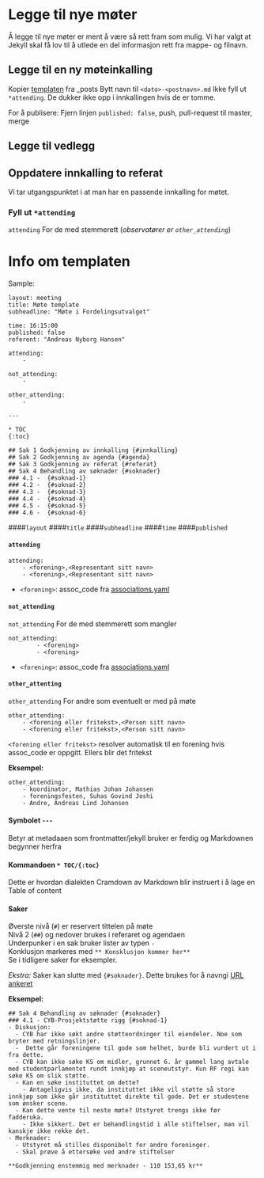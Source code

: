 # Legge til nye møter

Å legge til nye møter er ment å være så rett fram som mulig. Vi har valgt at Jekyll skal få lov til å utlede en del informasjon rett fra mappe- og filnavn.



## Legge til en ny møteinkalling

Kopier [templaten](2018-06-11-Template.md) fra _posts
Bytt navn til ```<dato>-<postnavn>.md```
Ikke fyll ut ```*attending```. De dukker ikke opp i innkallingen hvis de er tomme.


For å publisere:
Fjern linjen ```published: false```, push, pull-request til master, merge
## Legge til vedlegg


## Oppdatere innkalling to referat

Vi tar utgangspunktet i at man har en passende innkalling for møtet.

### Fyll ut ```*attending```

```attending``` For de med stemmerett (*observatører er ```other_attending```*)

    
# Info om templaten
Sample:
```
layout: meeting
title: Møte template
subheadline: "Møte i Fordelingsutvalget"

time: 16:15:00
published: false
referent: "Andreas Nyborg Hansen"

attending:
    - 

not_attending:
    -

other_attending:
    -

---

* TOC
{:toc}

## Sak 1 Godkjenning av innkalling {#innkalling}
## Sak 2 Godkjenning av agenda {#agenda}
## Sak 3 Godkjenning av referat {#referat}
## Sak 4 Behandling av søknader {#soknader}
### 4.1 -  {#soknad-1}
### 4.2 -  {#soknad-2}
### 4.3 -  {#soknad-3}
### 4.4 -  {#soknad-4}
### 4.5 -  {#soknad-5}
### 4.6 -  {#soknad-6}
```

####```layout```
####```title```
####```subheadline```
####```time```
####```published```


#### ```attending```
```
attending:
    - <forening>,<Representant sitt navn>
    - <forening>,<Representant sitt navn>
```

* ```<forening>```: assoc_code fra [associations.yaml](associations.yaml)  
    

#### ```not_attending```

```not_attending``` For de med stemmerett som mangler

```
not_attending:
        - <forening>
        - <forening>
``` 
* ```<forening>```: assoc_code fra [associations.yaml](associations.yaml)  


#### ```other_attenting```
```other_attending``` For andre som eventuelt er med på møte

```
other_attending:
    - <forening eller fritekst>,<Person sitt navn>
    - <forening eller fritekst>,<Person sitt navn>
```

```<forening eller fritekst>``` resolver automatisk til en forening hvis assoc_code er oppgitt. Ellers blir det fritekst

**Eksempel:**
```
other_attending:
    - koordinator, Mathias Johan Johansen
    - foreningsfesten, Suhas Govind Joshi
    - Andre, Andreas Lind Johansen

```

#### Symbolet ```---```

Betyr at metadaaen som frontmatter/jekyll bruker er ferdig og Markdownen begynner herfra

#### Kommandoen ```* TOC/{:toc}```
Dette er hvordan dialekten Cramdown av Markdown blir instruert i å lage en Table of content


#### Saker

Øverste nivå (```#```) er reservert tittelen på møte  
Nivå 2 (```##```) og nedover brukes i referaret og agendaen  
Underpunker i en sak bruker lister av typen ```-```  
Konklusjon markeres med ```** Konsklusjon kommer her**```  
Se i tidligere saker for eksempler.  

*Ekstra:* Saker kan slutte med ```{#soknader}```. Dette brukes for å navngi [URL ankeret](https://html.com/anchors-links)

**Eksempel:**

```
## Sak 4 Behandling av søknader {#soknader}
### 4.1 - CYB-Prosjektstøtte rigg {#soknad-1}
- Diskusjon:
  - CYB har ikke søkt andre støtteordninger til eiendeler. Noe som bryter med retningslinjer.
  -  Dette går foreningene til gode som helhet, burde bli vurdert ut i fra dette.
  - CYB kan ikke søke KS om midler, grunnet 6. år gammel lang avtale med studentparlamentet rundt innkjøp at sceneutstyr. Kun RF regi kan søke KS om slik støtte.
  - Kan en søke instituttet om dette?
    - Antageligvis ikke, da instituttet ikke vil støtte så store innkjøp som ikke går instituttet direkte til gode. Det er studentene som ønsker scene.
  - Kan dette vente til neste møte? Utstyret trengs ikke før fadderuka.
    - Ikke sikkert. Det er behandlingstid i alle stiftelser, man vil kanskje ikke rekke det.
- Merknader:
  - Utstyret må stilles disponibelt for andre foreninger.
  - Skal prøve å ettersøke ved andre stiftelser

**Godkjenning enstemmig med merknader - 110 153,65 kr** 
```